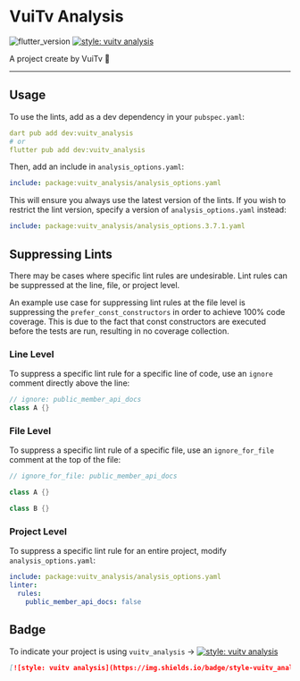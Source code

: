# VuiTv Analysis

![flutter_version][flutter_badge]
[![style: vuitv analysis][badge]][badge_link]

A project create by VuiTv 🤖

---
## Usage

To use the lints, add as a dev dependency in your `pubspec.yaml`:

```yaml
dart pub add dev:vuitv_analysis
# or
flutter pub add dev:vuitv_analysis
```

Then, add an include in `analysis_options.yaml`:

```yaml
include: package:vuitv_analysis/analysis_options.yaml
```

This will ensure you always use the latest version of the lints. If you wish to restrict the lint version, specify a version of `analysis_options.yaml` instead:

```yaml
include: package:vuitv_analysis/analysis_options.3.7.1.yaml
```

## Suppressing Lints

There may be cases where specific lint rules are undesirable. Lint rules can be suppressed at the line, file, or project level.

An example use case for suppressing lint rules at the file level is suppressing the `prefer_const_constructors` in order to achieve 100% code coverage. This is due to the fact that const constructors are executed before the tests are run, resulting in no coverage collection.

### Line Level

To suppress a specific lint rule for a specific line of code, use an `ignore` comment directly above the line:

```dart
// ignore: public_member_api_docs
class A {}
```

### File Level

To suppress a specific lint rule of a specific file, use an `ignore_for_file` comment at the top of the file:

```dart
// ignore_for_file: public_member_api_docs

class A {}

class B {}
```

### Project Level

To suppress a specific lint rule for an entire project, modify `analysis_options.yaml`:

```yaml
include: package:vuitv_analysis/analysis_options.yaml
linter:
  rules:
    public_member_api_docs: false
```

## Badge

To indicate your project is using `vuitv_analysis` →
[![style: vuitv analysis][badge]][badge_link]

```md
[![style: vuitv analysis](https://img.shields.io/badge/style-vuitv_analysis-B22C89.svg)](https://pub.dev/packages/vuitv_analysis)
```

[flutter_badge]: https://img.shields.io/badge/pub-v3.7.1-blue
[badge]: https://img.shields.io/badge/style-vuitv_analysis-B22C89.svg
[badge_link]: https://pub.dev/packages/vuitv_analysis